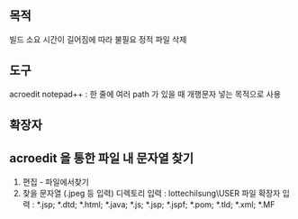 
```table-of-contents
```




## 목적
빌드 소요 시간이 길어짐에 따라 불필요 정적 파일 삭제

## 도구
acroedit
notepad++ : 한 줄에 여러 path 가 있을 때 개행문자 넣는 목적으로 사용


## 확장자


## acroedit 을 통한 파일 내 문자열 찾기
1. 편집 - 파일에서찾기
2. 찾을 문자열 (.jpeg 등 입력)
   디렉토리 입력 : lottechilsung\USER
   파일 확장자 입력 : *.jsp; *.dtd; *.html; *.java; *.js; *.jsp; *.jspf; *.pom; *.tld; *.xml; *.MF



